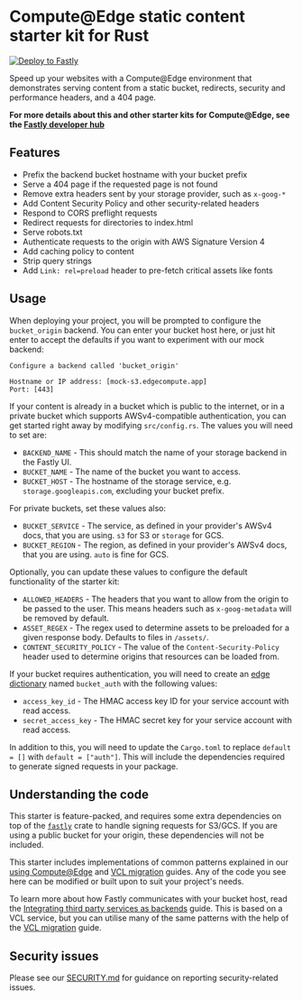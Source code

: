 # Compute@Edge static content starter kit for Rust

[![Deploy to Fastly](https://deploy.edgecompute.app/button)](https://deploy.edgecompute.app/deploy)

Speed up your websites with a Compute@Edge environment that demonstrates serving content from a static bucket, redirects, security and performance headers, and a 404 page.

**For more details about this and other starter kits for Compute@Edge, see the [Fastly developer hub](https://developer.fastly.com/solutions/starters)**

## Features

 * Prefix the backend bucket hostname with your bucket prefix
 * Serve a 404 page if the requested page is not found
 * Remove extra headers sent by your storage provider, such as `x-goog-*`
 * Add Content Security Policy and other security-related headers
 * Respond to CORS preflight requests
 * Redirect requests for directories to index.html
 * Serve robots.txt
 * Authenticate requests to the origin with AWS Signature Version 4
 * Add caching policy to content
 * Strip query strings
 * Add `Link: rel=preload` header to pre-fetch critical assets like fonts

## Usage

When deploying your project, you will be prompted to configure the `bucket_origin` backend. You can enter your bucket host here, or just hit enter to accept the defaults if you want to experiment with our mock backend:

```
Configure a backend called 'bucket_origin'

Hostname or IP address: [mock-s3.edgecompute.app]
Port: [443]
```

If your content is already in a bucket which is public to the internet, or in a private bucket which supports AWSv4-compatible authentication, you can get started right away by modifying `src/config.rs`. The values you will need to set are:

 * `BACKEND_NAME` - This should match the name of your storage backend in the Fastly UI.
 * `BUCKET_NAME` - The name of the bucket you want to access.
 * `BUCKET_HOST` - The hostname of the storage service, e.g. `storage.googleapis.com`, excluding your bucket prefix.

For private buckets, set these values also:

 * `BUCKET_SERVICE` - The service, as defined in your provider's AWSv4 docs, that you are using. `s3` for S3 or `storage` for GCS.
 * `BUCKET_REGION` - The region, as defined in your provider's AWSv4 docs, that you are using. `auto` is fine for GCS.

Optionally, you can update these values to configure the default functionality of the starter kit:

 * `ALLOWED_HEADERS` - The headers that you want to allow from the origin to be passed to the user. This means headers such as `x-goog-metadata` will be removed by default.
 * `ASSET_REGEX` - The regex used to determine assets to be preloaded for a given response body. Defaults to files in `/assets/`.
 * `CONTENT_SECURITY_POLICY` - The value of the `Content-Security-Policy` header used to determine origins that resources can be loaded from.

If your bucket requires authentication, you will need to create an [edge dictionary](https://docs.fastly.com/en/guides/about-edge-dictionaries) named `bucket_auth` with the following values:

 * `access_key_id` - The HMAC access key ID for your service account with read access.
 * `secret_access_key` - The HMAC secret key for your service account with read access.

 In addition to this, you will need to update the `Cargo.toml` to replace `default = []` with `default = ["auth"]`. This will include the dependencies required to generate signed requests in your package.

## Understanding the code

This starter is feature-packed, and requires some extra dependencies on top of the [`fastly`](https://docs.rs/fastly) crate to handle signing requests for S3/GCS. If you are using a public bucket for your origin, these dependencies will not be included.

This starter includes implementations of common patterns explained in our [using Compute@Edge](/learning/compute/rust/) and [VCL migration](/learning/compute/migrate/) guides. Any of the code you see here can be modified or built upon to suit your project's needs.

To learn more about how Fastly communicates with your bucket host, read the [Integrating third party services as backends](https://developer.fastly.com/learning/integrations/backends/) guide. This is based on a VCL service, but you can utilise many of the same patterns with the help of the [VCL migration](/learning/compute/migrate/) guide.

## Security issues

Please see our [SECURITY.md](SECURITY.md) for guidance on reporting security-related issues.
